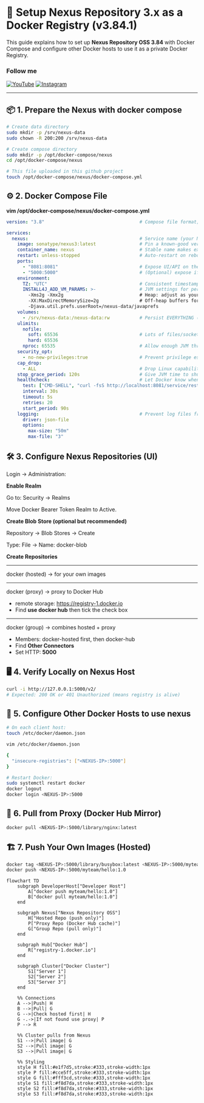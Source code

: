 # 🚀 Setup Nexus Repository 3.x as a Docker Registry (v3.84.1)

This guide explains how to set up **Nexus Repository OSS 3.84** with Docker Compose and configure other Docker hosts to use it as a private Docker Registry.

### Follow me

[![YouTube](https://img.shields.io/badge/YouTube-%23FF0000?style=for-the-badge&logo=youtube&logoColor=white)](https://www.youtube.com/@mehdi_devops_pro)
[![Instagram](https://img.shields.io/badge/Instagram-%23E1306C?style=for-the-badge&logo=instagram&logoColor=white)](https://www.instagram.com/mehdi.devops.pro/)

---

## 📦 1. Prepare the Nexus with docker compose

```bash
# Create data directory
sudo mkdir -p /srv/nexus-data
sudo chown -R 200:200 /srv/nexus-data

# Create compose directory
sudo mkdir -p /opt/docker-compose/nexus
cd /opt/docker-compose/nexus

# This file uploaded in this github project
touch /opt/docker-compose/nexus/docker-compose.yml 

```
## ⚙️ 2. Docker Compose File
**vim /opt/docker-compose/nexus/docker-compose.yml**
```yaml
version: "3.8"                                   # Compose file format; v3.8 is widely supported

services:
  nexus:                                         # Service name (your Nexus app)
    image: sonatype/nexus3:latest                # Pin a known-good version (avoid :latest drift)
    container_name: nexus                        # Stable name makes exec/logs easier
    restart: unless-stopped                      # Auto-restart on reboot/crash; not if you stopped it
    ports:
      - "8081:8081"                              # Expose UI/API on the host (http://HOST:8081)
      - "5000:5000"                              # (Optional) expose if you create a Docker repo on port 5000
    environment:
      TZ: "UTC"                                  # Consistent timestamps in logs
      INSTALL4J_ADD_VM_PARAMS: >-                # JVM settings for performance & stability
        -Xms2g -Xmx2g                            # Heap: adjust as your repos/metadata grow
        -XX:MaxDirectMemorySize=2g               # Off-heap buffers for I/O
        -Djava.util.prefs.userRoot=/nexus-data/javaprefs
    volumes:
      - /srv/nexus-data:/nexus-data:rw           # Persist EVERYTHING (configs/db/blobs/logs) on host
    ulimits:
      nofile:
        soft: 65536                              # Lots of files/sockets under load
        hard: 65536
      nproc: 65535                               # Allow enough JVM threads
    security_opt:
      - no-new-privileges:true                   # Prevent privilege escalation inside the container
    cap_drop:
      - ALL                                      # Drop Linux capabilities (Nexus doesn’t need extra caps)
    stop_grace_period: 120s                      # Give JVM time to shut down cleanly
    healthcheck:                                 # Let Docker know when Nexus is actually ready
      test: ["CMD-SHELL", "curl -fsS http://localhost:8081/service/rest/v1/status | grep -q AVAILABLE"]
      interval: 30s
      timeout: 5s
      retries: 20
      start_period: 90s
    logging:                                     # Prevent log files from filling the disk
      driver: json-file
      options:
        max-size: "50m"
        max-file: "3"
```

## 🛠️ 3. Configure Nexus Repositories (UI)

Login → Administration:

**Enable Realm**

Go to: Security → Realms

Move Docker Bearer Token Realm to Active.


**Create Blob Store (optional but recommended)**

Repository → Blob Stores → Create

Type: File → Name: docker-blob


**Create Repositories**

______________________________________

docker (hosted) → for your own images

______________________________________

docker (proxy) → proxy to Docker Hub 
- remote storage: https://registry-1.docker.io
- Find **use docker hub** then tick the check box
  
______________________________________

docker (group) → combines hosted + proxy

- Members: docker-hosted first, then docker-hub
- Find **Other Connectors**
- Set HTTP: **5000**


## 🖥️ 4. Verify Locally on Nexus Host
```bash
curl -i http://127.0.0.1:5000/v2/
# Expected: 200 OK or 401 Unauthorized (means registry is alive)
```

## 🔑 5. Configure Other Docker Hosts to use nexus
```bash
# On each client host:
touch /etc/docker/daemon.json

vim /etc/docker/daemon.json

{
  "insecure-registries": ["<NEXUS-IP>:5000"]
}

# Restart Docker:
sudo systemctl restart docker
docker logout
docker login <NEXUS-IP>:5000
```

## 🐳 6. Pull from Proxy (Docker Hub Mirror)
```bash
docker pull <NEXUS-IP>:5000/library/nginx:latest

```
## 🏗️ 7. Push Your Own Images (Hosted)
```bash
docker tag <NEXUS-IP>:5000/library/busybox:latest <NEXUS-IP>:5000/myteam/hello:1.0
docker push <NEXUS-IP>:5000/myteam/hello:1.0

```
```mermaid
flowchart TD
    subgraph DeveloperHost["Developer Host"]
        A["docker push myteam/hello:1.0"]
        B["docker pull myteam/hello:1.0"]
    end

    subgraph Nexus["Nexus Repository OSS"]
        H["Hosted Repo (push only)"]
        P["Proxy Repo (Docker Hub cache)"]
        G["Group Repo (pull only)"]
    end

    subgraph Hub["Docker Hub"]
        R["registry-1.docker.io"]
    end

    subgraph Cluster["Docker Cluster"]
        S1["Server 1"]
        S2["Server 2"]
        S3["Server 3"]
    end

    %% Connections
    A -->|Push| H
    B -->|Pull| G
    G -->|Check hosted first| H
    G -.->|If not found use proxy| P
    P --> R

    %% Cluster pulls from Nexus
    S1 -->|Pull image| G
    S2 -->|Pull image| G
    S3 -->|Pull image| G

    %% Styling
    style H fill:#e1f7d5,stroke:#333,stroke-width:1px
    style P fill:#cce5ff,stroke:#333,stroke-width:1px
    style G fill:#fff3cd,stroke:#333,stroke-width:1px
    style S1 fill:#f8d7da,stroke:#333,stroke-width:1px
    style S2 fill:#f8d7da,stroke:#333,stroke-width:1px
    style S3 fill:#f8d7da,stroke:#333,stroke-width:1px



